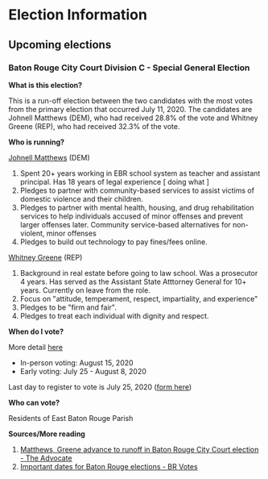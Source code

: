 # Election Information

## Upcoming elections

### Baton Rouge City Court Division C - Special General Election

**What is this election?** 

This is a run-off election between the two candidates with the most votes from the primary election that occurred July 11, 2020. The candidates are Johnell Matthews (DEM), who had received 28.8% of the vote and Whitney Greene (REP), who had received 32.3% of the vote. 

**Who is running?** 

[Johnell Matthews](http://johnellmatthews4judge.com/) (DEM)
1. Spent 20+ years working in EBR school system as teacher and assistant principal. Has 18 years of legal experience [ doing what ]
2. Pledges to partner with community-based services to assist victims of domestic violence and their children. 
3. Pledges to partner with mental health, housing, and drug rehabilitation services to help individuals accused of minor offenses and prevent larger offenses later. Community service-based alternatives for non-violent, minor offenses
4. Pledges to build out technology to pay fines/fees online.

[Whitney Greene](https://www.greeneforjudge.com/) (REP)
1. Background in real estate before going to law school. Was a prosecutor 4 years. Has served as the Assistant State Atttorney General for 10+ years. Currently on leave from the role.
2. Focus on "attitude, temperament, respect, impartiality, and experience"
3. Pledges to be "firm and fair". 
4. Pledges to treat each individual with dignity and respect.

**When do I vote?**

More detail [here](https://www.brvotes.org/important-dates/)
- In-person voting: August 15, 2020
- Early voting: July 25 - August 8, 2020

Last day to register to vote is July 25, 2020 ([form here](https://www.sos.la.gov/ElectionsAndVoting/PublishedDocuments/ApplicationToRegisterToVote.pdf))

**Who can vote?** 

Residents of East Baton Rouge Parish


**Sources/More reading**

1. [Matthews, Greene advance to runoff in Baton Rouge City Court election - The Advocate](https://www.theadvocate.com/baton_rouge/news/politics/elections/article_f3855792-c144-11ea-8122-3bb43c0a73c9.html)
2. [Important dates for Baton Rouge elections - BR Votes](https://www.brvotes.org/important-dates/)

